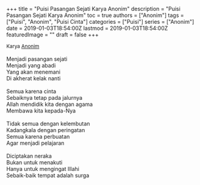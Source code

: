 +++
title = "Puisi Pasangan Sejati Karya Anonim"
description = "Puisi Pasangan Sejati Karya Anonim"
toc = true
authors = ["Anonim"]
tags = ["Puisi", "Anonim", "Puisi Cinta"]
categories = ["Puisi"]
series = ["Anonim"]
date = 2019-01-03T18:54:00Z
lastmod = 2019-01-03T18:54:00Z
featuredImage = ""
draft = false
+++

<div style="text-align: justify;">
<div style="font-size: small;">Karya <a href="/authors/anonim/" target="_blank">Anonim</a></div><br />
Menjadi pasangan sejati<br />Menjadi yang abadi<br />Yang akan menemani<br />Di akherat kelak nanti<br /><br />Semua karena cinta<br />Sebaiknya tetap pada jalurnya<br />Allah mendidik kita dengan agama<br />Membawa kita kepada-Nya<br /><br />Tidak semua dengan kelembutan<br />Kadangkala dengan peringatan<br />Semua karena perbuatan<br />Agar menjadi pelajaran<br /><br />Diciptakan neraka<br />Bukan untuk menakuti<br />Hanya untuk mengingat Illahi<br />Sebaik-baik tempat adalah surga</div>
